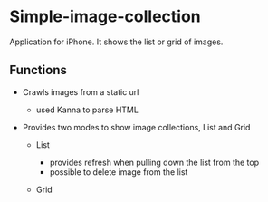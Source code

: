 # Simple-image-collection
Application for iPhone. It shows the list or grid of images.


## Functions 
- Crawls images from a static url
    - used Kanna to parse HTML

- Provides two modes to show image collections, List and Grid
    - List
        - provides refresh when pulling down the list from the top
        - possible to delete image from the list
    
    - Grid
